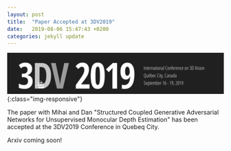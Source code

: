 ```yaml
---
layout: post
title:  "Paper Accepted at 3DV2019"
date:   2019-08-06 15:47:43 +0200
categories: jekyll update
---
```


![3dv19logo](/assets/3dv19.png){:class="img-responsive"}

The paper with Mihai and Dan "Structured Coupled Generative Adversarial Networks for Unsupervised Monocular Depth Estimation" has been accepted at the 3DV2019 Conference in Quebeq City.

Arxiv coming soon!
